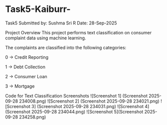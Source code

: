 # Task5-Kaiburr-
Task5
Submitted by: Sushma Sri R Date: 28-Sep-2025

Project Overview
This project performs text classification on consumer complaint data using machine learning.

The complaints are classified into the following categories:

0 → Credit Reporting

1 → Debt Collection

2 → Consumer Loan

3 → Mortgage

Code for Text Classification
Screenshots
![Screenshot 1] (Screenshot 2025-09-28 234008.png)
![Screenshot 2] (Screenshot 2025-09-28 234021.png)
![Screenshot 3] (Screenshot 2025-09-28 234031.png)
![Screenshot 4] (Screenshot 2025-09-28 234044.png)
![Screenshot 5](Screenshot 2025-09-28 234258.png)

